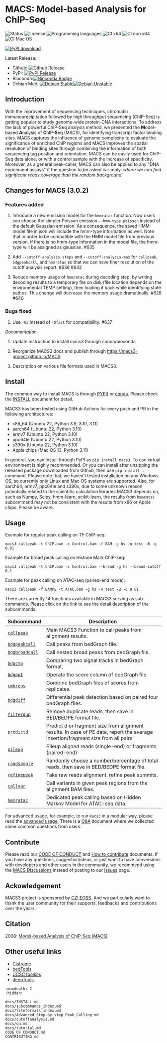 # MACS: Model-based Analysis for ChIP-Seq

![Status](https://img.shields.io/pypi/status/macs3.svg) ![License](https://img.shields.io/github/license/macs3-project/MACS) ![Programming languages](https://img.shields.io/github/languages/top/macs3-project/MACS) ![CI x64](https://github.com/macs3-project/MACS/workflows/MACS3%20CI%20x64/badge.svg?branch=master) ![CI non x64](https://github.com/macs3-project/MACS/workflows/MACS3%20CI%20non%20x64/badge.svg?branch=master) ![CI Mac OS](https://github.com/macs3-project/MACS/actions/workflows/build-and-test-MACS3-macos.yml/badge.svg?branch=master)

[![PyPI
download](https://img.shields.io/pypi/dm/macs3?label=pypi%20downloads)](https://pypistats.org/packages/macs3)

Latest Release:
* Github: [![Github Release](https://img.shields.io/github/v/release/macs3-project/MACS)](https://github.com/macs3-project/MACS/releases)
* PyPI: [![PyPI Release](https://img.shields.io/pypi/v/macs3.svg)](https://pypi.org/project/MACS3/)
* Bioconda:[![Bioconda Badge](https://anaconda.org/bioconda/macs3/badges/version.svg)](https://anaconda.org/bioconda/macs3)
* Debian Med: [![Debian Stable](https://img.shields.io/debian/v/macs/stable?label=debian%20stable)](https://packages.debian.org/stable/macs)[![Debian Unstable](https://img.shields.io/debian/v/macs/sid?label=debian%20sid)](https://packages.debian.org/sid/macs)

## Introduction

With the improvement of sequencing techniques, chromatin
immunoprecipitation followed by high throughput sequencing (ChIP-Seq)
is getting popular to study genome-wide protein-DNA interactions. To
address the lack of powerful ChIP-Seq analysis method, we presented
the **M**odel-based **A**nalysis of **C**hIP-**S**eq (MACS), for
identifying transcript factor binding sites. MACS captures the
influence of genome complexity to evaluate the significance of
enriched ChIP regions and MACS improves the spatial resolution of
binding sites through combining the information of both sequencing tag
position and orientation. MACS can be easily used for ChIP-Seq data
alone, or with a control sample with the increase of
specificity. Moreover, as a general peak-caller, MACS can also be
applied to any "DNA enrichment assays" if the question to be asked is
simply: *where we can find significant reads coverage than the random
background*.

## Changes for MACS (3.0.2) 

### Features added

1) Introduce a new emission model for the `hmmratac` function. Now
	users can choose the simpler Poisson emission `--hmm-type poisson`
	instead of the default Gaussian emission. As a consequence, the
	saved HMM model file in json will include the hmm-type information
	as well. Note that in order to be compatible with the HMM model
	file from previous version, if there is no hmm-type information in
	the model file, the hmm-type will be assigned as gaussian. #635

2) Add `--cutoff-analysis-steps` and `--cutoff-analysis-max` for
	`callpeak`, `bdgpeakcall`, and `hmmratac` so that we can
	have finer resolution of the cutoff analysis report. #636  #642

3) Reduce memory usage of `hmmratac` during decoding step, by
	writing decoding results to a temporary file on disk (file
	location depends on the environmental TEMP setting), then loading
	it back while identifying state pathes. This change will decrease
	the memory usage dramatically. #628 #640

### Bugs fixed
	
1) Use `-O3` instead of `-Ofast` for compatibility. #637

*Documentation*

1) Update instruction to install macs3 through conda/bioconda

2) Reorganize MACS3 docs and publish through
	https://macs3-project.github.io/MACS

3) Description on various file formats used in MACS3.

## Install

The common way to install MACS is through
[PYPI](https://pypi.org/project/macs3/)) or
[conda](https://anaconda.org/macs3/macs3). Please check the
[INSTALL](docs/INSTALL.md) document for detail.

MACS3 has been tested using GitHub Actions for every push and PR in
the following architectures:

 * x86_64 (Ubuntu 22, Python 3.9, 3.10, 3.11)
 * aarch64 (Ubuntu 22, Python 3.10)
 * armv7 (Ubuntu 22, Python 3.10)
 * ppc64le (Ubuntu 22, Python 3.10)
 * s390x (Ubuntu 22, Python 3.10)
 * Apple chips (Mac OS 13, Python 3.11)

In general, you can install through PyPI as `pip install macs3`.  To
use virtual environment is highly recommended. Or you can install
after unzipping the released package downloaded from Github, then use
`pip install .` command. Please note that, we haven't tested
installation on any Windows OS, so currently only Linux and Mac OS
systems are supported. Also, for aarch64, armv7, ppc64le and s390x,
due to some unknown reason potentially related to the scientific
calculation libraries MACS3 depends on, such as Numpy, Scipy,
hmm-learn, scikit-learn, the results from `hmmratac` subcommand may
not be consistent with the results from x86 or Apple chips. Please be
aware.

## Usage

Example for regular peak calling on TF ChIP-seq:

`macs3 callpeak -t ChIP.bam -c Control.bam -f BAM -g hs -n test -B -q 0.01`

Example for broad peak calling on Histone Mark ChIP-seq:

`macs3 callpeak -t ChIP.bam -c Control.bam --broad -g hs --broad-cutoff 0.1`

Example for peak calling on ATAC-seq (paired-end mode):

`macs3 callpeak -f BAMPE -t ATAC.bam -g hs -n test -B -q 0.01`

There are currently 14 functions available in MACS3 serving as
sub-commands. Please click on the link to see the detail description
of the subcommands.

Subcommand | Description
-----------|----------
[`callpeak`](docs/callpeak.md) | Main MACS3 Function to call peaks from alignment results.
[`bdgpeakcall`](docs/bdgpeakcall.md) | Call peaks from bedGraph file.
[`bdgbroadcall`](docs/bdgbroadcall.md) | Call nested broad peaks from bedGraph file.
[`bdgcmp`](docs/bdgcmp.md) | Comparing two signal tracks in bedGraph format.
[`bdgopt`](docs/bdgopt.md) | Operate the score column of bedGraph file.
[`cmbreps`](docs/cmbreps.md) | Combine bedGraph files of scores from replicates.
[`bdgdiff`](docs/bdgdiff.md) | Differential peak detection based on paired four bedGraph files.
[`filterdup`](docs/filterdup.md) | Remove duplicate reads, then save in BED/BEDPE format file.
[`predictd`](docs/predictd.md) | Predict d or fragment size from alignment results. In case of PE data, report the average insertion/fragment size from all pairs.
[`pileup`](docs/pileup.md) | Pileup aligned reads (single-end) or fragments (paired-end)
[`randsample`](docs/randsample.md) | Randomly choose a number/percentage of total reads, then save in BED/BEDPE format file.
[`refinepeak`](docs/refinepeak.md) | Take raw reads alignment, refine peak summits.
[`callvar`](docs/callvar.md) | Call variants in given peak regions from the alignment BAM files.
[`hmmratac`](docs/hmmratac.md) | Dedicated peak calling based on Hidden Markov Model for ATAC-seq data.

For advanced usage, for example, to run `macs3` in a modular way,
please read the [advanced usage](docs/Advanced_Step-by-step_Peak_Calling.md). There is a
[Q&A](docs/qa.md) document where we collected some common questions
from users.

## Contribute

Please read our [CODE OF CONDUCT](CODE_OF_CONDUCT.md) and [How to
contribute](CONTRIBUTING.md) documents. If you have any questions,
suggestion/ideas, or just want to have conversions with developers and
other users in the community, we recommend using the [MACS
Discussions](https://github.com/macs3-project/MACS/discussions)
instead of posting to our
[Issues](https://github.com/macs3-project/MACS/issues) page.

## Ackowledgement

MACS3 project is sponsored by
[CZI EOSS](https://chanzuckerberg.com/eoss/). And we particularly want
to thank the user community for their supports, feedbacks and
contributions over the years.

## Citation

2008: [Model-based Analysis of ChIP-Seq
(MACS)](https://genomebiology.biomedcentral.com/articles/10.1186/gb-2008-9-9-r137)

## Other useful links

 * [Cistrome](http://cistrome.org/)
 * [bedTools](http://code.google.com/p/bedtools/)
 * [UCSC toolkits](http://hgdownload.cse.ucsc.edu/admin/exe/)
 * [deepTools](https://github.com/deeptools/deepTools/)


```{toctree}
:maxdepth: 2
:hidden:

docs/INSTALL.md
docs/subcommands_index.md
docs/fileformats_index.md
docs/Advanced_Step-by-step_Peak_Calling.md
docs/cutoffanalysis.md
docs/qa.md
docs/tutorial.md
CODE_OF_CONDUCT.md
CONTRIBUTING.md
